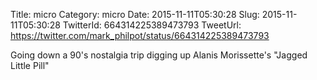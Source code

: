 Title: micro
Category: micro
Date: 2015-11-11T05:30:28
Slug: 2015-11-11T05:30:28
TwitterId: 664314225389473793
TweetUrl: https://twitter.com/mark_philpot/status/664314225389473793

Going down a 90's nostalgia trip digging up Alanis Morissette's "Jagged Little Pill"